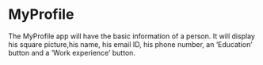 # MyProfile
The MyProfile app will have the basic information of a person. It will display his square picture,his name, his email ID, his phone number, an ‘Education’ button and a ‘Work experience’ button.
